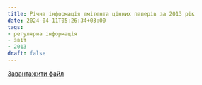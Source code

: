 ```yaml
---
title: Річна інформація емітента цінних паперів за 2013 рік
date: 2024-04-11T05:26:34+03:00
tags:
- регулярна інформація
- звіт
- 2013
draft: false
---
```


[Завантажити файл](mtc_report_2013.pdf)